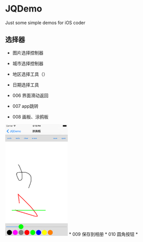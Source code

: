 # JQDemo
Just some simple demos for iOS coder

## 选择器
* 图片选择控制器
* 城市选择控制器

* 地区选择工具（）
* 日期选择工具
* 006 界面滑动返回
* 007 app跳转
* 008 画板、涂鸦板
<img alt="画板" src="https://raw.githubusercontent.com/SongJiaqiang/JQDemo/master/images/01.png" width="200px">
* 009 保存到相册
* 010 圆角按钮
* 

